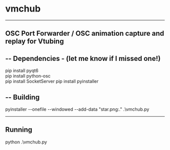 # vmchub
---
OSC Port Forwarder / OSC animation capture and replay for Vtubing
---
--
Dependencies - (let me know if I missed one!)
--

pip install pyqt6            
pip install python-osc       
pip install SocketServer 
pip install pyinstaller 

--
Building
--
pyinstaller --onefile --windowed --add-data "star.png:." .\vmchub.py

---
Running
---
python .\vmchub.py
